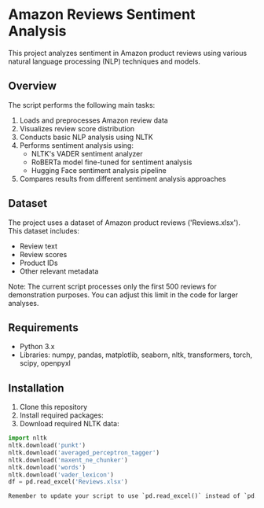# Amazon Reviews Sentiment Analysis

This project analyzes sentiment in Amazon product reviews using various natural language processing (NLP) techniques and models.

## Overview

The script performs the following main tasks:
1. Loads and preprocesses Amazon review data
2. Visualizes review score distribution
3. Conducts basic NLP analysis using NLTK
4. Performs sentiment analysis using:
   - NLTK's VADER sentiment analyzer
   - RoBERTa model fine-tuned for sentiment analysis
   - Hugging Face sentiment analysis pipeline
5. Compares results from different sentiment analysis approaches

## Dataset

The project uses a dataset of Amazon product reviews ('Reviews.xlsx'). This dataset includes:
- Review text
- Review scores
- Product IDs
- Other relevant metadata

Note: The current script processes only the first 500 reviews for demonstration purposes. You can adjust this limit in the code for larger analyses.

## Requirements

- Python 3.x
- Libraries: numpy, pandas, matplotlib, seaborn, nltk, transformers, torch, scipy, openpyxl

## Installation

1. Clone this repository
2. Install required packages:
3. Download required NLTK data:
```python
import nltk
nltk.download('punkt')
nltk.download('averaged_perceptron_tagger')
nltk.download('maxent_ne_chunker')
nltk.download('words')
nltk.download('vader_lexicon')
df = pd.read_excel('Reviews.xlsx')

Remember to update your script to use `pd.read_excel()` instead of `pd.read_csv()` when loading the data.
